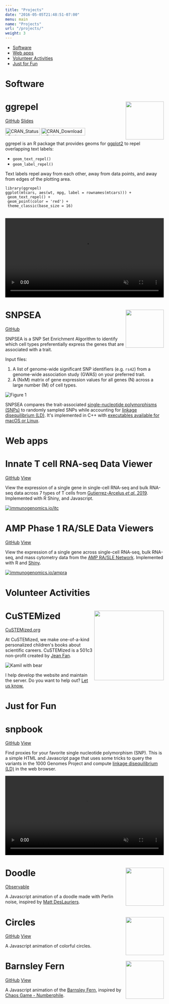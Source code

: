 ```yaml
---
title: "Projects"
date: "2016-05-05T21:48:51-07:00"
menu: main
name: "Projects"
url: "/projects/"
weight: 3
---
```


<div class="bb b--black-10 pb5 mb5">
<ul>
<li><a href="#software">Software</a></li>
<li><a href="#apps">Web apps</a></li>
<li><a href="#volunteer">Volunteer Activities</a></li>
<li><a href="#fun">Just for Fun</a></li>
</ul>
</div>

<h1 class="f2 pb2 pt3" id="software">Software</h1>

<div id="ggrepel" class="bb b--black-10 pb5 mb5">

<h1 class="mt0">ggrepel <img src="/images/ggrepel-logo.svg" width="121px" align="right"></h1>

<p>
<a class="f5 fw5 link br-pill ba b--black-10 hvr-shadow ph3 pv2 mb2 dib near-black" target="_blank" href="https://github.com/slowkow/ggrepel"><i class="fab fa-github"></i> GitHub</a>
<a class="f5 fw5 link br-pill ba b--black-10 hvr-shadow ph3 pv2 mb2 dib near-black" target="_blank" href="https://slowkow.com/ggrepel"><i class="fas fa-chalkboard-teacher"></i> Slides</a>
</p>

<p>
<a class="dib" target="_blank" href="https://CRAN.R-project.org/package=ggrepel"><img src="https://www.r-pkg.org/badges/version/ggrepel?color=blue" alt="CRAN_Status_Badge" height="24px" width="110px"></a>
<a class="dib" target="_blank" href="https://www.r-pkg.org/pkg/ggrepel"><img src="https://cranlogs.r-pkg.org/badges/grand-total/ggrepel?color=blue" alt="CRAN_Downloads_Badge" height="24px" width="140px"></a>
</p>

<p>ggrepel is an R package that provides geoms for <a target="_blank" href="https://ggplot2.tidyverse.org/">ggplot2</a> to repel overlapping text labels:</p>

<ul>
<li><code>geom_text_repel()</code></li>
<li><code>geom_label_repel()</code></li>
</ul>

<p>Text labels repel away from each other, away from data points, and away
from edges of the plotting area.</p>

<div class="highlight">
<pre><code class="r hljs"><span class="hljs-keyword">library</span>(ggrepel)
ggplot(mtcars, aes(wt, mpg, label = rownames(mtcars))) +
<span style="display:inline-block;width:100%;" class="bg-light-yellow"> geom_text_repel() +</span>
 geom_point(color = <span class="hljs-string">'red'</span>) +
 theme_classic(base_size = <span class="hljs-number">16</span>)
</code></pre>
</div>

<div class="db center tc w-70 figure" style="margin-top:2rem">
<video src="https://slowkow.com/ggrepel/index_files/animation.mp4" style="width:100%;" type="video/mp4" muted="" autoplay="" loop=""></video>
</div>
</div>

<div id="snpsea" class="bb b--black-10 pb5 mb5">

<h1 class="mt0">SNPSEA <img src="/images/snpsea-logo.svg" width="121px" align="right"></h1>

<a class="f5 fw5 link br-pill ba b--black-10 hvr-shadow ph3 pv2 mb2 dib near-black" target="_blank" href="https://github.com/slowkow/snpsea"><i class="fab fa-github"></i> GitHub</a>

<p>
SNPSEA is a SNP Set Enrichment Algorithm to identify which cell types
preferentially express the genes that are associated with a trait.
</p

<p>
Input files:
<ol>
<li>A list of genome-wide significant SNP identifiers (e.g. <code>rs42</code>) from a genome-wide association study (GWAS) on your preferred trait.</li>
<li>A (NxM) matrix of gene expression values for all genes (N) across a large number (M) of cell types.</li>
</ol>
</p>

<div class="mw6 center"><img class="figure" class="figure" src="/images/slowikowski2014.png" alt="Figure 1"></img></div>

<p>
SNPSEA compares the trait-associated <a target="_blank" href="https://en.wikipedia.org/wiki/Single-nucleotide_polymorphism">single-nucleotide polymorphisms (SNPs)</a> to randomly sampled SNPs while
accounting for <a target="_blank" href="https://en.wikipedia.org/wiki/Linkage_disequilibrium">linkage disequilibrium (LD)</a>.
It's implemented in C++ with <a target="_blank" href="https://github.com/slowkow/snpsea/releases">executables available for macOS or Linux</a>.
</p>


</div>

<h1 class="f2  pb3" id="apps">Web apps</h1>

<div class="bb b--black-10 pb5 mb5">

<h1 class="mt0">Innate T cell RNA-seq Data Viewer</h1>

<p>
<a class="f5 fw5 link br-pill ba b--black-10 hvr-shadow ph3 pv2 mb2 dib near-black" target="_blank" href="https://github.com/immunogenomics/itcviewer"><i class="fab fa-github"></i> GitHub</a>
<a class="f5 fw5 link br-pill ba b--black-10 hvr-shadow ph3 pv2 mb2 dib near-black" target="_blank" href="https://immunogenomics.io/itc"><i class="fas fa-rocket"></i> View</a>
</p>

<div class="mw8 center cf">
 <div class="fl w-50">
 <p>
 View the expression of a single gene in single-cell RNA-seq and bulk RNA-seq
 data across 7 types of T cells from <a target="_blank" href="https://doi.org/10.1038/s41467-019-08604-4">Gutierrez-Arcelus <i>et al.</i> 2019</a>. Implemented with R Shiny, and Javascript.
 </p>
 </div>
<a target="_blank" href="https://immunogenomics.io/itc">
 <div class="ml4 ml4-m ml5-l fl w-30">
 <img class="figure" src="/images/immunogenomics-itc.jpg" alt="immunogenomics.io/itc"></img>
 </div>
</a>
</div>

</div>

<div class="bb b--black-10 pb5 mb5">

<h1 class="mt0">AMP Phase 1 RA/SLE Data Viewers</h1>

<p>
<a class="f5 fw5 link br-pill ba b--black-10 hvr-shadow ph3 pv2 mb2 dib near-black" target="_blank" href="https://github.com/immunogenomics/amp_phase1_ra_viewer"><i class="fab fa-github"></i> GitHub</a>
<a class="f5 fw5 link br-pill ba b--black-10 hvr-shadow ph3 pv2 mb2 dib near-black" target="_blank" href="https://immunogenomics.io/ampra"><i class="fas fa-rocket"></i> View</a>
</p>

<div class="mw8 center cf">
 <div class="fl w-50">
 <p>
 View the expression of a single gene across single-cell RNA-seq, bulk RNA-seq, and mass cytometry
 data from the <a target="_blank" href="https://fnih.org/what-we-do/programs/amp-ra-sle">AMP RA/SLE Network</a>. Implemented with R and <a target="_blank" href="https://shiny.rstudio.com/">Shiny</a>.
 </p>
 </div>
<a target="_blank" href="https://immunogenomics.io/ampra">
 <div class="ml4 ml4-m ml5-l fl w-30">
 <img class="figure" src="/images/immunogenomics-ampra-data-viewer.jpg" alt="immunogenomics.io/ampra"></img>
 </div>
</a>
</div>

</div>

<h1 class="f2  pb3" id="volunteer">Volunteer Activities</h1>

<div id="custemized" class="bb b--black-10 pb5 mb5">

<h1 class="mt0">CuSTEMized<img src="/images/custemized-logo.svg" width="221px" align="right"></h1>

<a class="f5 fw5 link br-pill ba b--black-10 hvr-shadow ph3 pv2 mb2 dib near-black" target="_blank" href="https://custemized.org"><i class="fas fa-external-link-alt"></i> CuSTEMized.org</a>

<p>
At CuSTEMized, we make one-of-a-kind personalized children's books about scientific careers.
CuSTEMized is a 501c3 non-profit created by <a target="_blank" href="https://jef.works">Jean
Fan</a>.</p>

<div class="mw6 center"><img src="/images/kamil-with-bear.png" alt="Kamil with bear"></img></div>

<p>I help develop the website and maintain the server. Do you want to help out? <a target="_blank" href="https://custemized.org/volunteer">Let us know.</a></p>

</div>

<h1 class="f2  pb3" id="fun">Just for Fun</h1>

<div id="snpbook" class="bb b--black-10 pb5 mb5">

<h1 class="mt0">snpbook</h1>

<a class="f5 fw5 link br-pill ba b--black-10 hvr-shadow ph3 pv2 mb2 dib near-black" target="_blank" href="https://github.com/slowkow/snpbook"><i class="fab fa-github"></i> GitHub</a>
<a class="f5 fw5 link br-pill ba b--black-10 hvr-shadow ph3 pv2 mb2 dib near-black" target="_blank" href="https://slowkow.github.io/snpbook"><i class="fas fa-rocket"></i> View</a>

<p>
Find proxies for your favorite single nucleotide polymorphism (SNP). This is a
simple HTML and Javascript page that uses some tricks to query the variants in
the 1000 Genomes Project and compute <a
target="_blank" href="https://en.wikipedia.org/wiki/Linkage_disequilibrium">linkage
disequilibrium (LD)</a> in the web browser.
</p>

<div class="db center tc w-70 figure">
<video src="/images/snpbook.mp4" style="width:100%;" type="video/mp4" muted="" autoplay="" loop=""></video>
</div>

</div>

<div id="doodle" class="bb b--black-10 pb5 mb5">

<h1 class="mt0">Doodle<img src="/images/doodle.jpg" width="121px" align="right"></h1>

<a class="f5 fw5 link br-pill ba b--black-10 hvr-shadow ph3 pv2 mb2 dib near-black" target="_blank" href="https://beta.observablehq.com/@slowkow/animated-doodle"><i class="fas fa-rocket"></i> Observable</a>

<p>
A Javascript animation of a doodle made with Perlin noise, inspired by <a target="_blank" href="https://www.mattdesl.com/">Matt DesLauriers</a>.
</p>

</div>

<div id="circles" class="bb b--black-10 pb5 mb5">

<h1 class="mt0">Circles<img src="/images/circles.jpg" width="121px" align="right"></h1>

<a class="f5 fw5 link br-pill ba b--black-10 hvr-shadow ph3 pv2 mb2 dib near-black" target="_blank" href="https://github.com/slowkow/circles"><i class="fab fa-github"></i> GitHub</a>
<a class="f5 fw5 link br-pill ba b--black-10 hvr-shadow ph3 pv2 mb2 dib near-black" target="_blank" href="https://slowkow.github.io/circles"><i class="fas fa-rocket"></i> View</a>

<p>
A Javascript animation of colorful circles.
</p>

</div>

<div id="fern" class="pb5 mb5">

<h1 class="mt0">Barnsley Fern<img src="/images/fern.jpg" width="121px" align="right"></h1>

<a class="f5 fw5 link br-pill ba b--black-10 hvr-shadow ph3 pv2 mb2 dib near-black" target="_blank" href="https://github.com/slowkow/fern"><i class="fab fa-github"></i> GitHub</a>
<a class="f5 fw5 link br-pill ba b--black-10 hvr-shadow ph3 pv2 mb2 dib near-black" target="_blank" href="https://slowkow.github.io/fern"><i class="fas fa-rocket"></i> View</a>

<p>
A Javascript animation of the <a target="_blank" href="https://en.wikipedia.org/wiki/Barnsley_fern">Barnsley Fern</a>, inspired by <i class="fab fa-youtube"></i> <a target="_blank" href="https://youtu.be/kbKtFN71Lfs">Chaos Game - Numberphile</a>.
</p>

</div>


